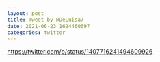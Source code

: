 ```yaml
--- 
layout: post 
title: Tweet by @DeLuisa7 
date: 2021-06-23 1624460697 
categories: twitter 
--- 
```

https://twitter.com/o/status/1407716241494609926